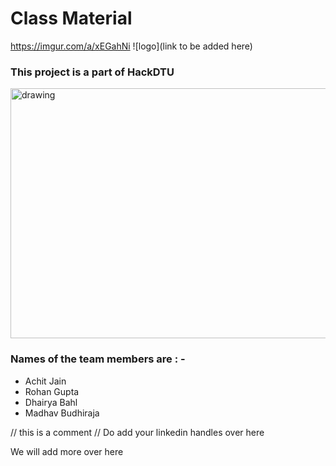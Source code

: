 # Class Material
https://imgur.com/a/xEGahNi
![logo](link to be added here)

### This project is a part of HackDTU 
<img src="https://user-images.githubusercontent.com/71627983/116778350-02dcc480-aa8f-11eb-891f-4eb42f3fcdb5.jpeg" alt="drawing" width="1000" height="400" />

### Names of the team members are : -

* Achit Jain
* Rohan Gupta
* Dhairya Bahl
* Madhav Budhiraja

// this is a comment // Do add your linkedin handles over here 

We will add more over here
